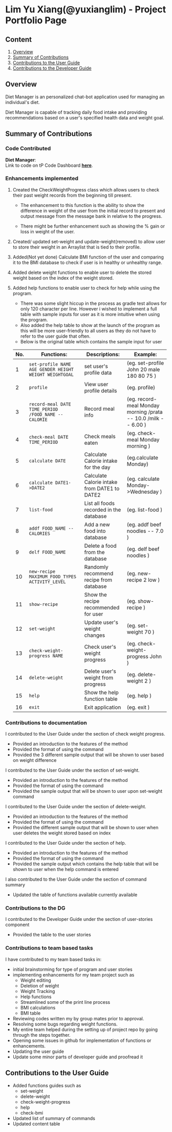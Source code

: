 # Lim Yu Xiang(@yuxianglim) - Project Portfolio Page

## Content
1. [Overview](#overview)
2. [Summary of Contributions](#summary-of-contributions)
3. [Contributions to the User Guide](#contributions-to-the-user-guide)
4. [Contributions to the Developer Guide](#contributions-to-the-developer-guide)


## Overview
Diet Manager is an personalized chat-bot application used for managing an individual's diet.

Diet Manager is capable of tracking daily food intake and providing recommendations based on a user's specified
health data and weight goal.

## Summary of Contributions

### Code Contributed
**__Diet Manager__**:<br>
Link to code on tP Code Dashboard 
[**__here__**](https://nus-cs2113-ay1920s2.github.io/tp-dashboard/#breakdown=true&search=yuxianglim&sort=groupTitle&sortWithin=title&since=2020-03-01&timeframe=commit&mergegroup=false&groupSelect=groupByRepos).

### Enhancements implemented
1. Created the CheckWeightProgress class which allows users to check their past weight records from the beginning till present.
    * The enhancement to this function is the ability to show the difference in weight of the user from the initial record to present and output message from the message bank in relative to the progress.
    
    * There might be further enhancement such as showing the % gain or loss in weight of the user.
    
2. Created/ updated set-weight and update-weight(removed) to allow user to store their weight in an Arraylist that is tied to their profile.

3. Added(Not yet done) Calculate BMI function of the user and comparing it to the BMI database to check if user is in healthy or unhealthy range.

4. Added delete weight functions to enable user to delete the stored weight based on the index of the weight stored.

5. Added help functions to enable user to check for help while using the program.
    * There was some slight hiccup in the process as gradle test allows for only 120 character per line. However i wished to implement a full table with sample inputs for user as it is more intuitive when using the program.
    * Also added the help table to show at the launch of the program as this will be more user-friendly to all users as they do not have to refer to the user guide that often.
    * Below is the original table which contains the sample input for user
    
    No. | Functions: | Descriptions: | Example: 
    ---| --- | --- | ---
    1  | `set-profile NAME AGE GENDER HEIGHT WEIGHT WEIGHTGOAL  ` | set user's profile data |  (eg. set-profile John 20 male 180 80 75 )
    2  | `profile` | View user profile details | (eg. profile)
    3  | `record-meal DATE TIME_PERIOD /FOOD_NAME -- CALORIE` | Record meal info | (eg. record-meal Monday morning /prata -- 10.0 /milk -- 6.00 )
    4  | `check-meal DATE TIME_PERIOD` |Check meals eaten | (eg. check-meal Monday morning )
    5  | `calculate DATE` | Calculate Calorie intake for the day | (eg.calculate Monday)
    6  | `calculate DATE1->DATE2` | Calculate Calorie intake from DATE1 to DATE2 | (eg. calculate Monday->Wednesday )
    7  | `list-food` | List all foods recorded in the database  | (eg. list-food )
    8  | `addf FOOD_NAME --CALORIES` | Add a new food into database | (eg. addf beef noodles -- 7.0 )
    9  | `delf FOOD_NAME` | Delete a food from the database | (eg. delf beef noodles )
    10 | `new-recipe MAXIMUM_FOOD_TYPES ACTIVITY_LEVEL` | Randomly recommend recipe from database | (eg. new-recipe 2 low )
    11 | `show-recipe` | Show the recipe recommended for user | (eg. show-recipe ) 
    12 | `set-weight ` | Update user's weight changes | (eg. set-weight 70 )
    13 | `check-weight-progress NAME` | Check user's weight progress | (eg. check-weight-progress John )
    14 | `delete-weight` | Delete user's weight from progress | (eg. delete-weight 2 ) 
    15 | `help` | Show the help function table |  (eg. help )
    16 | `exit` | Exit application | (eg. exit )


### Contributions to documentation
I contributed to the User Guide under the section of check weight progress. 
* Provided an introduction to the features of the method
* Provided the format of using the command
* Provided the 3 different sample output that will be shown to user based on weight difference

I contributed to the User Guide under the section of set-weight. 
* Provided an introduction to the features of the method
* Provided the format of using the command
* Provided the sample output that will be shown to user upon set-weight command

I contributed to the User Guide under the section of delete-weight. 
* Provided an introduction to the features of the method
* Provided the format of using the command
* Provided the different sample output that will be shown to user when user deletes the weight stored based on index

I contributed to the User Guide under the section of help.
* Provided an introduction to the features of the method
* Provided the format of using the command
* Provided the sample output which contains the help table that will be shown to user when the help command is entered

I also contributed to the User Guide under the section of command summary
* Updated the table of functions available currently available

### Contributions to the DG
I contributed to the Developer Guide under the section of user-stories component
* Provided the table to the user stories

### Contributions to team based tasks
I have contributed to my team based tasks in:
* initial brainstorming for type of program and user stories 
* implementing enhancements for my team project such as
    * Weight editing
    * Deletion of weight
    * Weight Tracking
    * Help functions
    * Streamlined some of the print line process
    * BMI calculations
    * BMI table
* Reviewing codes written my by group mates prior to approval.
* Resolving some bugs regarding weight functions.
* My entire team helped during the setting up of project repo by going through the steps together.
* Opening some issues in github for implementation of functions or enhancements.
* Updating the user guide
* Update some minor parts of developer guide and proofread it

## Contributions to the User Guide
* Added functions guides such as
    * set-weight
    * delete-weight
    * check-weight-progress
    * help
    * check-bmi
* Updated list of summary of commands
* Updated content table